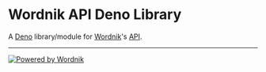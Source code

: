 # Wordnik API Deno Library

A [Deno](https://deno.land) library/module for [Wordnik](https://wordnik.com)'s [API](https://developer.wordnik.com).

---

<!-- ## Attributions -->
<!-- ### [Wordnik](https://wordnik.com) -->

[![Powered by Wordnik](/assets/poweredbyWordnik.png)](https://wordnik.com)
